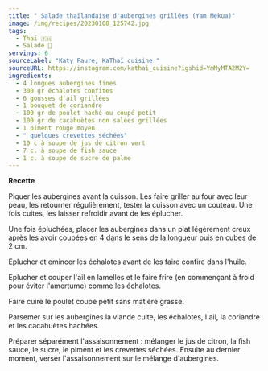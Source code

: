 ```yaml
---
title: " Salade thaïlandaise d'aubergines grillées (Yam Mekua)"
image: /img/recipes/20230108_125742.jpg
tags:
  - Thaï 🇹🇭
  - Salade 🥗
servings: 6
sourceLabel: "Katy Faure, KaThaï_cuisine "
sourceURL: https://instagram.com/kathai_cuisine?igshid=YmMyMTA2M2Y=
ingredients:
  - 4 longues aubergines fines
  - 300 gr échalotes confites
  - 6 gousses d'ail grillées
  - 1 bouquet de coriandre
  - 100 gr de poulet haché ou coupé petit
  - 100 gr de cacahuètes non salées grillées
  - 1 piment rouge moyen
  - " quelques crevettes séchées"
  - 10 c.à soupe de jus de citron vert
  - 7 c. à soupe de fish sauce
  - 1 c. à soupe de sucre de palme
---
```

**Recette**

Piquer les aubergines avant la cuisson. Les faire griller au four avec leur peau, les retourner régulièrement, tester la cuisson avec un couteau. Une fois cuites, les laisser refroidir avant de les éplucher.

Une fois épluchées, placer les aubergines dans un plat légèrement creux après les avoir coupées en 4 dans le sens de la longueur puis en cubes de 2 cm.

Eplucher et emincer les échalotes avant de les faire confire dans l'huile.

Eplucher et couper l'ail en lamelles et le faire frire (en commençant à froid pour éviter l'amertume) comme les échalotes.

Faire cuire le poulet coupé petit sans matière grasse.

Parsemer sur les aubergines la viande cuite, les échalotes, l'ail, la coriandre et les cacahuètes hachées.

Préparer séparément l'assaisonnement : mélanger le jus de citron, la fish sauce, le sucre, le piment et les crevettes séchées. Ensuite au dernier moment, verser l'assaisonnement sur le mélange d'aubergines.